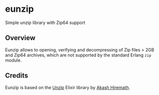# eunzip
Simple unzip library with Zip64 support

## Overview

Eunzip allows to opening, verifying and decompressing of Zip files > 2GB and Zip64 archives, which are not supported by the standard Erlang `zip` module.

## Credits
Eunzip is based on the [Unzip](https://github.com/akash-akya/unzip) Elixir library by [Akash Hiremath](https://github.com/akash-akya).
